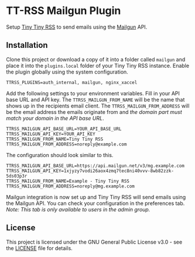 # TT-RSS Mailgun Plugin

Setup [Tiny Tiny RSS](https://tt-rss.org/) to send emails using the [Mailgun](https://www.mailgun.com/) API.

## Installation

Clone this project or download a copy of it into a folder called `mailgun` and place it into the `plugins.local` folder of your Tiny Tiny RSS instance. Enable the plugin globally using the system configuration.


```
TTRSS_PLUGINS=auth_internal, mailgun, nginx_xaccel
```

Add the following settings to your environment variables. Fill in your API base URL and API key. The `TTRSS_MAILGUN_FROM_NAME` will be the name that shows up in the recipients email client. The `TTRSS_MAILGUN_FROM_ADDRESS` will be the email address the emails originate from and *the domain part must match your domain in the API base URL*.

```
TTRSS_MAILGUN_API_BASE_URL=YOUR_API_BASE_URL
TTRSS_MAILGUN_API_KEY=YOUR_API_KEY
TTRSS_MAILGUN_FROM_NAME=Tiny Tiny RSS
TTRSS_MAILGUN_FROM_ADDRESS=noreply@example.com
```

The configuration should look similar to this.

```
TTRSS_MAILGUN_API_BASE_URL=https://api.mailgun.net/v3/mg.example.com
TTRSS_MAILGUN_API_KEY=1xjyzy7vodi26aox4zmq7tec8ni40vvv-8wb82zzk-5ds03p3r
TTRSS_MAILGUN_FROM_NAME=Example - Tiny Tiny RSS
TTRSS_MAILGUN_FROM_ADDRESS=noreply@mg.example.com
```


Mailgun integration is now set up and Tiny Tiny RSS will send emails using the Mailgun API. You can check your configuration in the preferences tab. *Note: This tab is only available to users in the admin group.*

## License

This project is licensed under the GNU General Public License v3.0 - see the [LICENSE](LICENSE) file for details.
